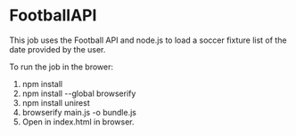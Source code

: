 # FootballAPI
This job uses the Football API and node.js to load a soccer fixture list of the date provided by the user.

To run the job in the brower: 
1. npm install
2. npm install --global browserify
3. npm install unirest
4. browserify main.js -o bundle.js
5. Open in index.html in browser.
